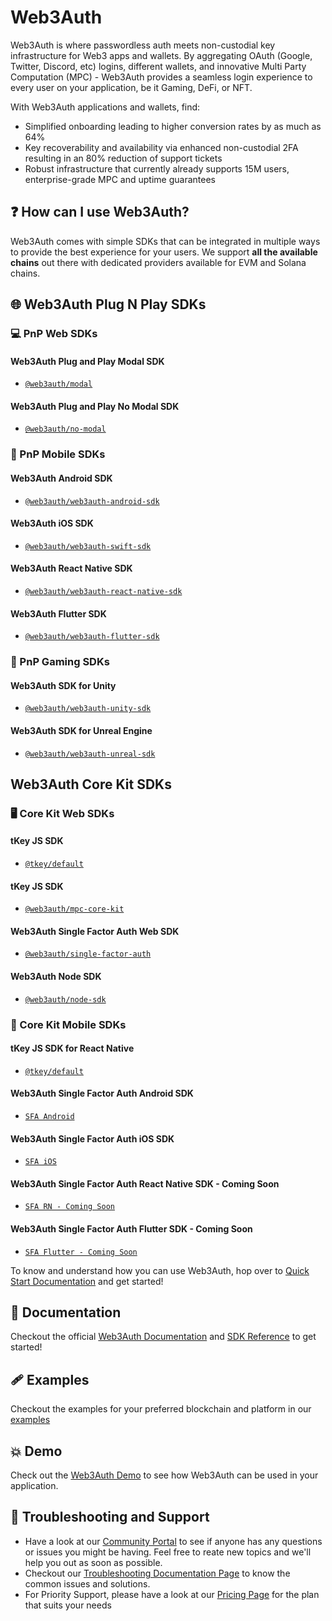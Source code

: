 # Web3Auth

Web3Auth is where passwordless auth meets non-custodial key infrastructure for Web3 apps and wallets. By aggregating OAuth (Google, Twitter, Discord, etc) logins, different wallets, and innovative Multi Party Computation (MPC) - Web3Auth provides a seamless login experience to every user on your application, be it Gaming, DeFi, or NFT.

With Web3Auth applications and wallets, find:
- Simplified onboarding leading to higher conversion rates by as much as 64%
- Key recoverability and availability via enhanced non-custodial 2FA resulting in an 80% reduction of support tickets
- Robust infrastructure that currently already supports 15M users, enterprise-grade MPC and uptime guarantees

## ❓ How can I use Web3Auth?

Web3Auth comes with simple SDKs that can be integrated in multiple ways to provide the best experience for your users. We support **all the available chains** out there with dedicated providers available for EVM and Solana chains.

## 🌐 Web3Auth Plug N Play SDKs

### 💻 PnP Web SDKs

#### Web3Auth Plug and Play Modal SDK 

- [`@web3auth/modal`](https://github.com/Web3Auth/web3auth)

#### Web3Auth Plug and Play No Modal SDK 

- [`@web3auth/no-modal`](https://github.com/Web3Auth/web3auth)

### 📱 PnP Mobile SDKs

#### Web3Auth Android SDK

- [`@web3auth/web3auth-android-sdk`](https://github.com/Web3Auth/web3auth-android-sdk)

#### Web3Auth iOS SDK

- [`@web3auth/web3auth-swift-sdk`](https://github.com/Web3Auth/web3auth-swift-sdk)

#### Web3Auth React Native SDK

- [`@web3auth/web3auth-react-native-sdk`](https://github.com/Web3Auth/web3auth-react-native-sdk)

#### Web3Auth Flutter SDK

- [`@web3auth/web3auth-flutter-sdk`](https://github.com/Web3Auth/web3auth-flutter-sdk)

### 👾 PnP Gaming SDKs 

#### Web3Auth SDK for Unity

- [`@web3auth/web3auth-unity-sdk`](https://github.com/Web3Auth/web3auth-unity-sdk)

#### Web3Auth SDK for Unreal Engine

- [`@web3auth/web3auth-unreal-sdk`](https://github.com/Web3Auth/web3auth-unreal-sdk)

## Web3Auth Core Kit SDKs

### 🖥️ Core Kit Web SDKs

#### tKey JS SDK 
- [`@tkey/default`](https://github.com/tkey/tkey)

#### tKey JS SDK 
- [`@web3auth/mpc-core-kit`](https://github.com/Web3Auth/mpc-core-kit)

#### Web3Auth Single Factor Auth Web SDK

- [`@web3auth/single-factor-auth`](https://github.com/Web3Auth/single-factor-auth-web)

#### Web3Auth Node SDK

- [`@web3auth/node-sdk`](https://github.com/Web3Auth/web3auth-backend)

### 📲 Core Kit Mobile SDKs

#### tKey JS SDK for React Native

- [`@tkey/default`](https://github.com/tkey/tkey)

#### Web3Auth Single Factor Auth Android SDK

- [`SFA Android`](https://github.com/Web3Auth/single-factor-auth-android)

#### Web3Auth Single Factor Auth iOS SDK

- [`SFA iOS`](https://github.com/Web3Auth/single-factor-auth-swift)

#### Web3Auth Single Factor Auth React Native SDK - Coming Soon

- [`SFA RN - Coming Soon`](#)

#### Web3Auth Single Factor Auth Flutter SDK - Coming Soon

- [`SFA Flutter - Coming Soon`](#)

To know and understand how you can use Web3Auth, hop over to [Quick Start Documentation](https://web3auth.io/docs/quick-start) and get started!

## 📖 Documentation

Checkout the official [Web3Auth Documentation](https://web3auth.io/docs) and [SDK Reference](https://web3auth.io/docs/sdk/web/) to get started!

## 🩹 Examples

Checkout the examples for your preferred blockchain and platform in our [examples](https://web3auth.io/docs/examples)

## 💥 Demo

Check out the [Web3Auth Demo](https://demo-app.web3auth.io/) to see how Web3Auth can be used in your application.

## 💬 Troubleshooting and Support

- Have a look at our [Community Portal](https://community.web3auth.io/) to see if anyone has any questions or issues you might be having. Feel free to reate new topics and we'll help you out as soon as possible.
- Checkout our [Troubleshooting Documentation Page](https://web3auth.io/docs/troubleshooting) to know the common issues and solutions.
- For Priority Support, please have a look at our [Pricing Page](https://web3auth.io/pricing.html) for the plan that suits your needs

